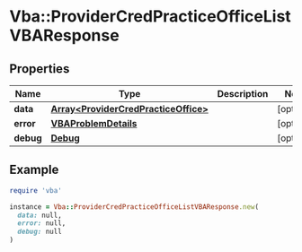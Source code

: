 # Vba::ProviderCredPracticeOfficeListVBAResponse

## Properties

| Name | Type | Description | Notes |
| ---- | ---- | ----------- | ----- |
| **data** | [**Array&lt;ProviderCredPracticeOffice&gt;**](ProviderCredPracticeOffice.md) |  | [optional] |
| **error** | [**VBAProblemDetails**](VBAProblemDetails.md) |  | [optional] |
| **debug** | [**Debug**](Debug.md) |  | [optional] |

## Example

```ruby
require 'vba'

instance = Vba::ProviderCredPracticeOfficeListVBAResponse.new(
  data: null,
  error: null,
  debug: null
)
```

